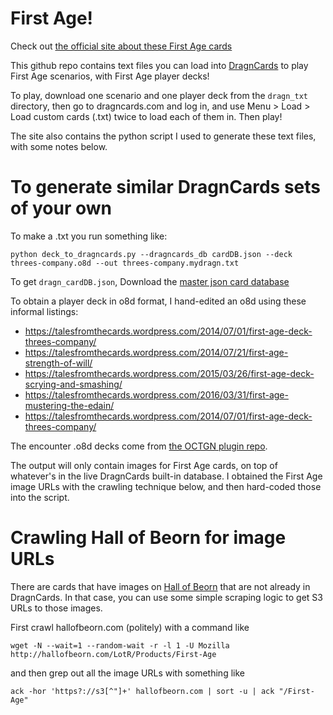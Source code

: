 # First Age!

Check out [the official site about these First Age cards](https://talesfromthecards.wordpress.com/first-age/)

This github repo contains text files you can load into [DragnCards](https://dragncards.com) to play First Age scenarios, with First Age player decks!

To play, download one scenario and one player deck from the `dragn_txt` directory, then go to dragncards.com and log in, and use Menu > Load > Load custom cards (.txt) twice to load each of them in. Then play!

The site also contains the python script I used to generate these text files, with some notes below.

# To generate similar DragnCards sets of your own

To make a .txt you run something like:

```
python deck_to_dragncards.py --dragncards_db cardDB.json --deck threes-company.o8d --out threes-company.mydragn.txt
```

To get `dragn_cardDB.json`, Download the [master json card database](https://raw.githubusercontent.com/seastan/DragnCards/development/frontend/src/cardDB/cardDB.json)

To obtain a player deck in o8d format, I hand-edited an o8d using these informal listings:

  * https://talesfromthecards.wordpress.com/2014/07/01/first-age-deck-threes-company/
  * https://talesfromthecards.wordpress.com/2014/07/21/first-age-strength-of-will/
  * https://talesfromthecards.wordpress.com/2015/03/26/first-age-deck-scrying-and-smashing/
  * https://talesfromthecards.wordpress.com/2016/03/31/first-age-mustering-the-edain/
  * https://talesfromthecards.wordpress.com/2014/07/01/first-age-deck-threes-company/

The encounter .o8d decks come from [the OCTGN plugin repo](https://github.com/seastan/Lord-of-the-Rings/tree/master/o8g/Decks/Custom).

The output will only contain images for First Age cards, on top of whatever's in the live DragnCards built-in database. I obtained the First Age image URLs with the crawling technique below, and then hard-coded those into the script.

# Crawling Hall of Beorn for image URLs

There are cards that have images on [Hall of Beorn](https://hallofbeorn.com) that are not already in DragnCards. In that case, you can use some simple scraping logic to get S3 URLs to those images.

First crawl hallofbeorn.com (politely) with a command like

```
wget -N --wait=1 --random-wait -r -l 1 -U Mozilla http://hallofbeorn.com/LotR/Products/First-Age
```

and then grep out all the image URLs with something like

```
ack -hor 'https?://s3[^"]+' hallofbeorn.com | sort -u | ack "/First-Age"
```

